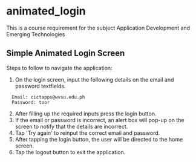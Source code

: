 # animated_login

This is a course requirement for the subject Application Development and Emerging Technologies

## Simple Animated Login Screen

Steps to follow to navigate the application:

1. On the login screen, input the following details on the email and password textfields.
```
  Email: cictapps@wvsu.edu.ph
  Password: toor
```
2. After filling up the required inputs press the login button.
3. If the email or password is incorrect, an alert box will pop-up on the screen to notify that the details are incorrect.
4. Tap 'Try again' to reinput the correct email and password.
5. After tapping the login button, the user will be directed to the home screen. 
6. Tap the logout button to exit the application.
